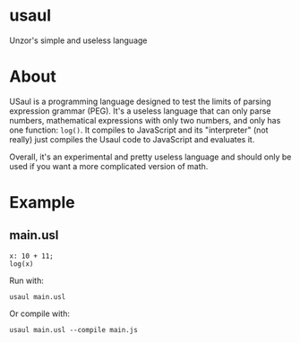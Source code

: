 # usaul
Unzor's simple and useless language

# About
USaul is a programming language designed to test the limits of parsing expression grammar (PEG). It's a useless language that can only parse numbers, mathematical expressions with only two numbers, and only has one function: `log()`. It compiles to JavaScript and its "interpreter" (not really) just compiles the Usaul code to JavaScript and evaluates it.

Overall, it's an experimental and pretty useless language and should only be used if you want a more complicated version of math.

# Example
## main.usl
```
x: 10 + 11;
log(x)
```
Run with:
```
usaul main.usl
```
Or compile with:
```
usaul main.usl --compile main.js
```
